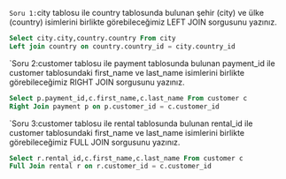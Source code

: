 `Soru 1:`city tablosu ile country tablosunda bulunan şehir (city) ve ülke (country) isimlerini birlikte görebileceğimiz LEFT JOIN sorgusunu yazınız.
```SQL
Select city.city,country.country From city
Left join country on country.country_id = city.country_id
```
`Soru 2:customer tablosu ile payment tablosunda bulunan payment_id ile customer tablosundaki first_name ve last_name isimlerini birlikte görebileceğimiz RIGHT JOIN sorgusunu yazınız.
```SQL
Select p.payment_id,c.first_name,c.last_name From customer c
Right Join payment p on p.customer_id = c.customer_id
```
`Soru 3:customer tablosu ile rental tablosunda bulunan rental_id ile customer tablosundaki first_name ve last_name isimlerini birlikte görebileceğimiz FULL JOIN sorgusunu yazınız.
```SQL
Select r.rental_id,c.first_name,c.last_name From customer c
Full Join rental r on r.customer_id = c.customer_id
```
